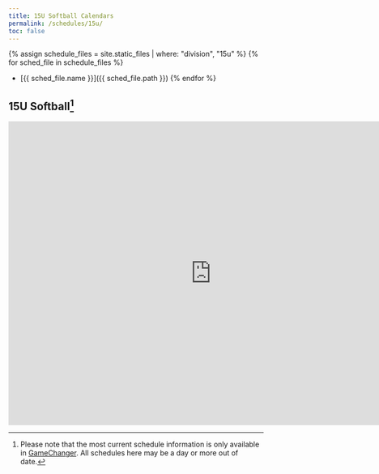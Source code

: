 ```yaml
---
title: 15U Softball Calendars
permalink: /schedules/15u/
toc: false
---
```


{% assign schedule_files = site.static_files | where: "division", "15u" %}
{% for sched_file in schedule_files %}
* [{{ sched_file.name }}]({{ sched_file.path }})
{% endfor %}

## 15U Softball[^stale]
<iframe src="https://calendar.google.com/calendar/embed?src=1hhjemk3eb1crpb154n38bq58aenmll3%40import.calendar.google.com&ctz=America%2FLos_Angeles" style="border: 0" width="800" height="600" frameborder="0" scrolling="no"></iframe>

[^stale]: Please note that the most current schedule information is only
          available in [GameChanger](https://web.gc.com). All schedules here may
          be a day or more out of date.

